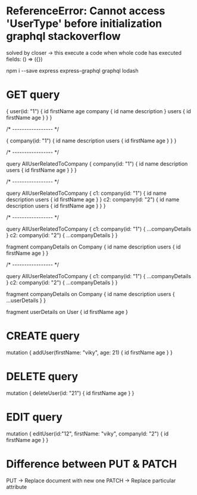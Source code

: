 # ReferenceError: Cannot access 'UserType' before initialization graphql stackoverflow

solved by closer -> this execute a code when whole code has executed
fields: () => ({})

npm i --save express express-graphql graphql lodash

# GET query

{
  user(id: "1") {
    id
    firstName
    age
    company {
      id
      name
      description
    }
    users {
      id
      firstName
      age
    }
  }
}

/* ----------------- */

{
  company(id: "1") {
    id
    name
    description
    users {
      id
      firstName
      age
    }
  }
}

/* ----------------- */

query AllUserRelatedToCompany {
  company(id: "1") {
    id
    name
    description
    users {
      id
      firstName
      age
    }
  }
}

/* ----------------- */

query AllUserRelatedToCompany {
  c1: company(id: "1") {
    id
    name
    description
    users {
      id
      firstName
      age
    }
  }
  c2: company(id: "2") {
    id
    name
    description
    users {
      id
      firstName
      age
    }
  }
}

/* ----------------- */

query AllUserRelatedToCompany {
  c1: company(id: "1") {
    ...companyDetails
  }
  c2: company(id: "2") {
    ...companyDetails
  }
}

fragment companyDetails on Company {
  id
  name
  description
  users {
    id
    firstName
    age
  }
}

/* ----------------- */

query AllUserRelatedToCompany {
  c1: company(id: "1") {
    ...companyDetails
  }
  c2: company(id: "2") {
    ...companyDetails
  }
}

fragment companyDetails on Company {
  id
  name
  description
  users {
    ...userDetails
  }
}

fragment userDetails on User {
  id
  firstName
  age
}

# CREATE query

mutation {
  addUser(firstName: "viky", age: 21) {
    id
    firstName
    age
  }
}

# DELETE query

mutation {
  deleteUser(id: "21") {
    id
    firstName
    age
  }
}

# EDIT query

mutation {
  editUser(id:"12", firstName: "viky", companyId: "2") {
    id
    firstName
    age
  }
}

# Difference between PUT & PATCH

PUT -> Replace document with new one
PATCH -> Replace particular attribute